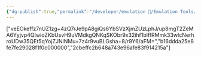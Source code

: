 ```yaml
---
{"dg-publish":true,"permalink":"/developer/emulation 👾/Emulation Tools/","noteIcon":""}
---
```


["veEOkeffz7nUZ1zg+4zQ7rJe9pA8giQs6YbSVzXjmZUzLphJ/up8mgT2ZeMA6Yyjvp4QIwioZKbUsvH9uVMdkgQNKqSKObr9x32ihf1blffRMmk33wIcNerhroUDw35QEt5qYojZJNlNMu+7z4r9vuBLGsha+8/r9Y6/aFM=","b16ddda25e8fe7fe29028f1f0c000000","2cbeffc2b648a743e96afe83f914215a"]